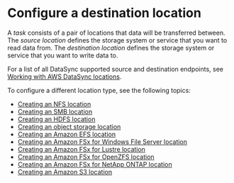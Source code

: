 # Configure a destination location<a name="create-destination-location"></a>

A *task* consists of a pair of locations that data will be transferred between\. The *source location* defines the storage system or service that you want to read data from\. The *destination location* defines the storage system or service that you want to write data to\.

For a list of all DataSync supported source and destination endpoints, see [Working with AWS DataSync locations](working-with-locations.md)\.

 To configure a different location type, see the following topics:
+ [Creating an NFS location](create-nfs-location.md)
+ [Creating an SMB location](create-smb-location.md)
+ [Creating an HDFS location](create-hdfs-location.md)
+ [Creating an object storage location](create-object-location.md)
+ [Creating an Amazon EFS location](create-efs-location.md)
+ [Creating an Amazon FSx for Windows File Server location](create-fsx-location.md)
+ [Creating an Amazon FSx for Lustre location](create-lustre-location.md)
+ [Creating an Amazon FSx for OpenZFS location](create-openzfs-location.md)
+ [Creating an Amazon FSx for NetApp ONTAP location](create-ontap-location.md)
+ [Creating an Amazon S3 location](create-s3-location.md)